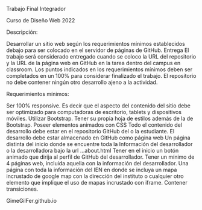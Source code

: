 Trabajo Final Integrador

Curso de Diseño Web 2022

Descripción: 

Desarrollar un sitio web según los requerimientos mínimos establecidos debajo para ser colocado en el servidor de páginas de GitHub. 
Entrega
El trabajo será considerado entregado cuando se coloco la URL del repositorio y la URL de la página web en GitHub en la tarea dentro del campus en classroom. 
Los puntos indicados en los requerimientos mínimos deben ser completados en un 100% para considerar finalizado el trabajo.
El repositorio no debe contener ningún otro desarrollo ajeno a la actividad. 

Requerimientos mínimos: 

Ser 100% responsive. Es decir que el aspecto del contenido del sitio debe ser optimizado para computadoras de escritorio, tablets y dispositivos móviles.
Utilizar Bootstrap. 
Tener su propia hoja de estilos además de la de Bootstrap. 
Poseer elementos animados con CSS
Todo el contenido del desarrollo debe estar en el repositorio GitHub del o la estudiante. 
El desarrollo debe estar almacenado en GitHub como página web
Un página distinta del inicio donde se encuentre toda la Información del desarrollador o la desarrolladora bajo la url …about.html
Tener en el inicio un botón animado que dirija al perfil de GitHub del desarrollador. 
Tener un mínimo de 4 páginas web, incluida aquella con la información del desarrollador.
Una página con toda la información del IEN en donde se incluya un mapa incrustado de google map con la dirección del instituto o cualquier otro elemento que implique el uso de mapas incrustado con iframe. 
Contener transiciones.

GimeGilFer.github.io
